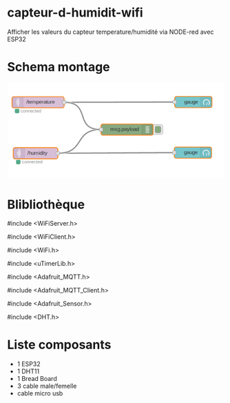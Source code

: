 # capteur-d-humidit-wifi

Afficher les valeurs du capteur temperature/humidité via NODE-red avec ESP32

# Schema montage

![schema](shemanodered.png)

# Blibliothèque

#include <WiFiServer.h>

#include <WiFiClient.h>

#include <WiFi.h>

#include <uTimerLib.h>

#include <Adafruit_MQTT.h>

#include <Adafruit_MQTT_Client.h>

#include <Adafruit_Sensor.h>

#include <DHT.h>


# Liste composants

+ 1 ESP32
+ 1 DHT11
+ 1 Bread Board
+ 3 cable male/femelle
+ cable micro usb


